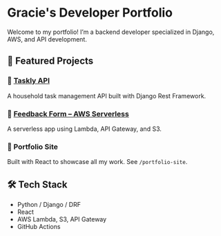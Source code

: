 # Gracie's Developer Portfolio

Welcome to my portfolio! I’m a backend developer specialized in Django, AWS, and API development.

## 🚀 Featured Projects

### 🔹 [Taskly API](./projects/taskly-api/README.md)
A household task management API built with Django Rest Framework.

### 🔹 [Feedback Form – AWS Serverless](./projects/feedback-form-aws/README.md)
A serverless app using Lambda, API Gateway, and S3.

### 🔹 Portfolio Site
Built with React to showcase all my work. See `/portfolio-site`.

## 🛠️ Tech Stack
- Python / Django / DRF
- React
- AWS Lambda, S3, API Gateway
- GitHub Actions
